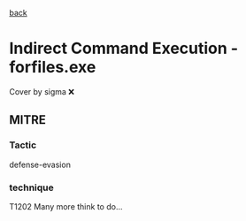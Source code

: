 [back](../index.md)
# Indirect Command Execution - forfiles.exe
Cover by sigma :x: 
## MITRE
### Tactic
defense-evasion
### technique
T1202
Many more think to do...